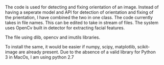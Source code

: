 The code is used for detecting and fixing orientation of an image. Instead of having a seperate model and API for detection of orientation and fixing of the prientation, I have combined the two in one class. The code currently takes in file names. This can be edited to take in stream of files. The system uses OpenCv built in detector for extracting facial features.

The file using dlib, opencv and imutils libraries. 

To install the same, it would be easier if numpy, scipy, matplotlib, scikit-image are already present. Due to the absence of a valid library for Python 3 in MacOs, I am using python 2.7
